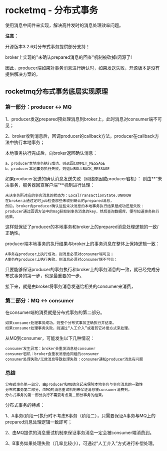 # rocketmq - 分布式事务
使用消息中间件来实现，解决高并发时的消息处理效率问题。

**注意：**

开源版本3.2.6对分布式事务提供部分支持！

broker上实现的"未确认prepared消息的回查"机制被砍掉/闭源了!

因此，producer端如果对事务消息进行确认时，如果发送失败，开源版本是没有提供解决方案的。

## rocketmq分布式事务底层实现原理
### 第一部分：producer <-> MQ
1、producer发送prepared预处理消息到broker上，此时消息对consumer端不可见；

2、broker收到消息后，回调producer的callback方法，producer在callback方法中执行本地事务；

本地事务执行完成后，向broker返回确认消息：

	a、producer本地事务执行成功，则返回COMMIT_MESSAGE
	b、producer本地事务执行失败，则返回ROLLBACK_MESSAGE

如果producer发送的确认消息发送失败（网络原因或producer宕机）：
则由**“未决事务，服务器回查客户端”**机制进行处理：
	
	未决事务所对应的事务消息的状态为：LocalTransactionState.UNKNOW
	在broker上通过定时job检查那些未收到确认的prepared消息，
	然后，broker向producer确认这些未决消息的本地事务执行结果是成功还是失败：
	producer通过回调方法中的msg获取到事务消息的key，然后查询数据库，便可知道事务执行结果。

这样就保证了producer的本地事务和broker上的prepared消息处理逻辑的一致/正确性。
	
producer端本地事务的执行结果与broker上的事务消息在整体上保持逻辑一致：

	A事务在producer上执行成功，则消息必须对consumer端可见；
	A事务在producer上执行失败，则消息必须对consumer端不可见；

只要能够保证producer的事务执行和broker上的事务消息的一致，就已经完成分布式事务的第一步，也是最重要的一步。

接下来，就是由broker将事务消息发送给相关的consumer来消费，

### 第二部分：MQ <-> consumer
在consumer端的消费就是分布式事务的第二部分。

	如果consumer处理事务成功，则整个分布式事务正确执行并结束。
	如果consumer处理事务失败，则通过“人工介入”或者其它补偿方式来处理。

从MQ到consumer，可能发生以下几种情况：

	consumer发生异常：broker会重发消息给consumer
	consumer宕机：broker会重发消息给同组的consumer
	consumer处理失败/无效消息导致处理失败：consumer通知producer消息有问题

### 总结
	分布式事务第一部分，由producer和MQ结合起来保障本地事务与事务消息的一致性
	分布式事务第二部分，由MQ的消息重试机制来保证消息被consumer消费到。
	分布式事务的第一部分执行不需要考虑第二部分事务的结果。

分布式事务的特点：

1、A事务(阶段一)执行时不考虑B事务（阶段二），只需要保证A事务与MQ上的prepared消息处理逻辑一致即可；

2、由MQ提供的消息重试机制来保证事务消息一定会被consumer端消费到。

3、B事务如果处理失败（几率比较小），可通过“人工介入”方式进行补偿处理。